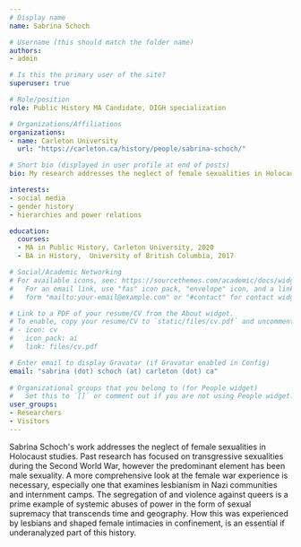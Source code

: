 ```yaml
---
# Display name
name: Sabrina Schoch

# Username (this should match the folder name)
authors:
- admin

# Is this the primary user of the site?
superuser: true

# Role/position
role: Public History MA Candidate, DIGH specialization

# Organizations/Affiliations
organizations:
- name: Carleton University
  url: "https://carleton.ca/history/people/sabrina-schoch/"

# Short bio (displayed in user profile at end of posts)
bio: My research addresses the neglect of female sexualities in Holocaust studies. Past research has focused on transgressive sexualities during the Second World War, however the predominant element has been male sexuality. A more comprehensive look at the female war experience is necessary, especially one that examines lesbianism in society and internment camps. The segregation of and violence against lesbians is a prime example of systemic abuses of power in the form of sexual supremacy that transcends time and geography. How this was experienced by lesbian women and shaped women’s intimacies in confinement, is an essential if underanalyzed part of this history.

interests:
- social media
- gender history
- hierarchies and power relations

education:
  courses:
  - MA in Public History, Carleton University, 2020
  - BA in History,  University of British Columbia, 2017

# Social/Academic Networking
# For available icons, see: https://sourcethemes.com/academic/docs/widgets/#icons
#   For an email link, use "fas" icon pack, "envelope" icon, and a link in the
#   form "mailto:your-email@example.com" or "#contact" for contact widget.

# Link to a PDF of your resume/CV from the About widget.
# To enable, copy your resume/CV to `static/files/cv.pdf` and uncomment the lines below.  
# - icon: cv
#   icon_pack: ai
#   link: files/cv.pdf

# Enter email to display Gravatar (if Gravatar enabled in Config)
email: "sabrina (dot) schoch (at) carleton (dot) ca"
  
# Organizational groups that you belong to (for People widget)
#   Set this to `[]` or comment out if you are not using People widget.  
user_groups:
- Researchers
- Visitors
---
```


Sabrina Schoch's work addresses the neglect of female sexualities in Holocaust studies. Past research has focused on transgressive sexualities during the Second World War, however the predominant element has been male sexuality. A more comprehensive look at the female war experience is necessary, especially one that examines lesbianism in Nazi communities and internment camps. The segregation of and violence against queers is a prime example of systemic abuses of power in the form of sexual supremacy that transcends time and geography. How this was experienced by lesbians and shaped female intimacies in confinement, is an essential if underanalyzed part of this history.
